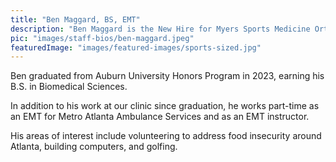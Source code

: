 ```yaml
---
title: "Ben Maggard, BS, EMT"
description: "Ben Maggard is the New Hire for Myers Sports Medicine Orthopaedic Center."
pic: "images/staff-bios/ben-maggard.jpeg"
featuredImage: "images/featured-images/sports-sized.jpg"
---
```


Ben graduated from Auburn University Honors Program in 2023, earning his B.S. in Biomedical Sciences. 

In addition to his work at our clinic since graduation, he works part-time as an EMT for Metro Atlanta Ambulance Services and as an EMT instructor. 

His areas of interest include volunteering to address food insecurity around Atlanta, building computers, and golfing.
